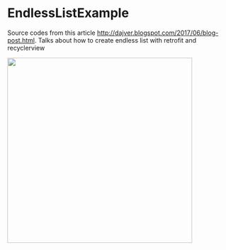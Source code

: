 # EndlessListExample

Source codes from this article http://dajver.blogspot.com/2017/06/blog-post.html. Talks about how to create endless list with retrofit and recyclerview

<img src=https://habrastorage.org/web/16a/10c/751/16a10c751fac4d7db80e4f18ba6ed007.png height=417 weight=250>
